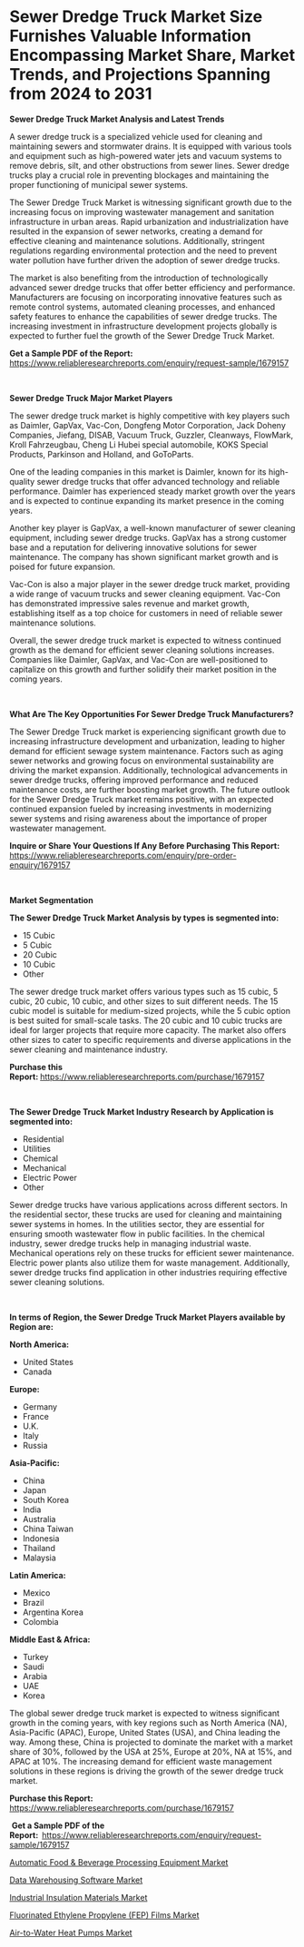 <p><h1>Sewer Dredge Truck Market Size Furnishes Valuable Information Encompassing Market Share, Market Trends, and Projections Spanning from 2024 to 2031</h1></p><p><strong>Sewer Dredge Truck Market Analysis and Latest Trends</strong></p>
<p><p>A sewer dredge truck is a specialized vehicle used for cleaning and maintaining sewers and stormwater drains. It is equipped with various tools and equipment such as high-powered water jets and vacuum systems to remove debris, silt, and other obstructions from sewer lines. Sewer dredge trucks play a crucial role in preventing blockages and maintaining the proper functioning of municipal sewer systems.</p><p>The Sewer Dredge Truck Market is witnessing significant growth due to the increasing focus on improving wastewater management and sanitation infrastructure in urban areas. Rapid urbanization and industrialization have resulted in the expansion of sewer networks, creating a demand for effective cleaning and maintenance solutions. Additionally, stringent regulations regarding environmental protection and the need to prevent water pollution have further driven the adoption of sewer dredge trucks.</p><p>The market is also benefiting from the introduction of technologically advanced sewer dredge trucks that offer better efficiency and performance. Manufacturers are focusing on incorporating innovative features such as remote control systems, automated cleaning processes, and enhanced safety features to enhance the capabilities of sewer dredge trucks. The increasing investment in infrastructure development projects globally is expected to further fuel the growth of the Sewer Dredge Truck Market.</p></p>
<p><strong>Get a Sample PDF of the Report:&nbsp;</strong> <a href="https://www.reliableresearchreports.com/enquiry/request-sample/1679157">https://www.reliableresearchreports.com/enquiry/request-sample/1679157</a></p>
<p>&nbsp;</p>
<p><strong>Sewer Dredge Truck Major Market Players</strong></p>
<p><p>The sewer dredge truck market is highly competitive with key players such as Daimler, GapVax, Vac-Con, Dongfeng Motor Corporation, Jack Doheny Companies, Jiefang, DISAB, Vacuum Truck, Guzzler, Cleanways, FlowMark, Kroll Fahrzeugbau, Cheng Li Hubei special automobile, KOKS Special Products, Parkinson and Holland, and GoToParts.</p><p>One of the leading companies in this market is Daimler, known for its high-quality sewer dredge trucks that offer advanced technology and reliable performance. Daimler has experienced steady market growth over the years and is expected to continue expanding its market presence in the coming years.</p><p>Another key player is GapVax, a well-known manufacturer of sewer cleaning equipment, including sewer dredge trucks. GapVax has a strong customer base and a reputation for delivering innovative solutions for sewer maintenance. The company has shown significant market growth and is poised for future expansion.</p><p>Vac-Con is also a major player in the sewer dredge truck market, providing a wide range of vacuum trucks and sewer cleaning equipment. Vac-Con has demonstrated impressive sales revenue and market growth, establishing itself as a top choice for customers in need of reliable sewer maintenance solutions.</p><p>Overall, the sewer dredge truck market is expected to witness continued growth as the demand for efficient sewer cleaning solutions increases. Companies like Daimler, GapVax, and Vac-Con are well-positioned to capitalize on this growth and further solidify their market position in the coming years.</p></p>
<p>&nbsp;</p>
<p><strong>What Are The Key Opportunities For Sewer Dredge Truck Manufacturers?</strong></p>
<p><p>The Sewer Dredge Truck market is experiencing significant growth due to increasing infrastructure development and urbanization, leading to higher demand for efficient sewage system maintenance. Factors such as aging sewer networks and growing focus on environmental sustainability are driving the market expansion. Additionally, technological advancements in sewer dredge trucks, offering improved performance and reduced maintenance costs, are further boosting market growth. The future outlook for the Sewer Dredge Truck market remains positive, with an expected continued expansion fueled by increasing investments in modernizing sewer systems and rising awareness about the importance of proper wastewater management.</p></p>
<p><strong>Inquire or Share Your Questions If Any Before Purchasing This Report:</strong> <a href="https://www.reliableresearchreports.com/enquiry/pre-order-enquiry/1679157">https://www.reliableresearchreports.com/enquiry/pre-order-enquiry/1679157</a></p>
<p>&nbsp;</p>
<p><strong>Market Segmentation</strong></p>
<p><strong>The Sewer Dredge Truck Market Analysis by types is segmented into:</strong></p>
<p><ul><li>15 Cubic</li><li>5 Cubic</li><li>20 Cubic</li><li>10 Cubic</li><li>Other</li></ul></p>
<p><p>The sewer dredge truck market offers various types such as 15 cubic, 5 cubic, 20 cubic, 10 cubic, and other sizes to suit different needs. The 15 cubic model is suitable for medium-sized projects, while the 5 cubic option is best suited for small-scale tasks. The 20 cubic and 10 cubic trucks are ideal for larger projects that require more capacity. The market also offers other sizes to cater to specific requirements and diverse applications in the sewer cleaning and maintenance industry.</p></p>
<p><strong>Purchase this Report:&nbsp;</strong><a href="https://www.reliableresearchreports.com/purchase/1679157">https://www.reliableresearchreports.com/purchase/1679157</a></p>
<p>&nbsp;</p>
<p><strong>The Sewer Dredge Truck Market Industry Research by Application is segmented into:</strong></p>
<p><ul><li>Residential</li><li>Utilities</li><li>Chemical</li><li>Mechanical</li><li>Electric Power</li><li>Other</li></ul></p>
<p><p>Sewer dredge trucks have various applications across different sectors. In the residential sector, these trucks are used for cleaning and maintaining sewer systems in homes. In the utilities sector, they are essential for ensuring smooth wastewater flow in public facilities. In the chemical industry, sewer dredge trucks help in managing industrial waste. Mechanical operations rely on these trucks for efficient sewer maintenance. Electric power plants also utilize them for waste management. Additionally, sewer dredge trucks find application in other industries requiring effective sewer cleaning solutions.</p></p>
<p>&nbsp;</p>
<p><strong>In terms of Region, the Sewer Dredge Truck Market Players available by Region are:</strong></p>
<p>
    <p> <strong> North America: </strong>
        <ul>
            <li>United States</li>
            <li>Canada</li>
        </ul>
        </p> 
    <p> <strong> Europe: </strong>
        <ul>
            <li>Germany</li>
            <li>France</li>
            <li>U.K.</li>
            <li>Italy</li>
            <li>Russia</li>
        </ul>
        </p> 
    <p> <strong> Asia-Pacific: </strong>
        <ul>
            <li>China</li>
            <li>Japan</li>
            <li>South Korea</li>
            <li>India</li>
            <li>Australia</li>
            <li>China Taiwan</li>
            <li>Indonesia</li>
            <li>Thailand</li>
            <li>Malaysia</li>
        </ul>
        </p> 
    <p> <strong> Latin America: </strong>
        <ul>
            <li>Mexico</li>
            <li>Brazil</li>
            <li>Argentina Korea</li>
            <li>Colombia</li>
        </ul>
        </p> 
    <p> <strong> Middle East & Africa: </strong>
        <ul>
            <li>Turkey</li>
            <li>Saudi</li>
            <li>Arabia</li>
            <li>UAE</li>
            <li>Korea</li>
        </ul>
    </p>
    </p>
<p><p>The global sewer dredge truck market is expected to witness significant growth in the coming years, with key regions such as North America (NA), Asia-Pacific (APAC), Europe, United States (USA), and China leading the way. Among these, China is projected to dominate the market with a market share of 30%, followed by the USA at 25%, Europe at 20%, NA at 15%, and APAC at 10%. The increasing demand for efficient waste management solutions in these regions is driving the growth of the sewer dredge truck market.</p></p>
<p><strong>Purchase this Report: </strong><a href="https://www.reliableresearchreports.com/purchase/1679157">https://www.reliableresearchreports.com/purchase/1679157</a></p>
<p>&nbsp;<strong>Get a Sample PDF of the Report:&nbsp;&nbsp;</strong><a href="https://www.reliableresearchreports.com/enquiry/request-sample/1679157">https://www.reliableresearchreports.com/enquiry/request-sample/1679157</a></p>
<p><strong></strong></p>
<p><p><a href="https://issuu.com/reportprime-2/docs/automatic-food-beverage-processing-equipment-marke">Automatic Food & Beverage Processing Equipment Market</a></p><p><a href="https://medium.com/@zolajenkins1966/data-warehousing-software-market-size-and-market-trends-complete-industry-overview-2024-to-2031-662e448d411e">Data Warehousing Software Market</a></p><p><a href="https://medium.com/@zolajenkins1966/industrial-insulation-materials-market-share-evolution-and-market-growth-trends-2024-2031-919217d0f39c">Industrial Insulation Materials Market</a></p><p><a href="https://github.com/eeaveuhhh/Market-Research-Report-List-1/blob/main/fluorinated-ethylene-propylene-fep-films-market.md">Fluorinated Ethylene Propylene (FEP) Films Market</a></p><p><a href="https://github.com/brentleyjimmiealvaradoz4l1rea/Market-Research-Report-List-1/blob/main/air-to-water-heat-pumps-market.md">Air-to-Water Heat Pumps Market</a></p></p>